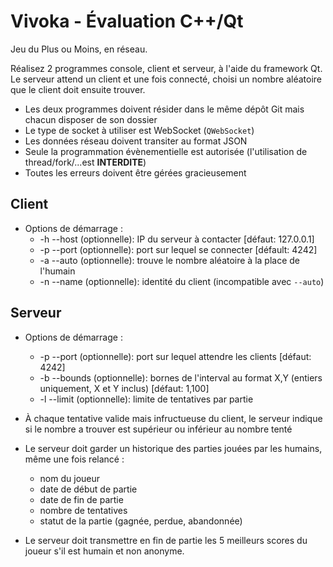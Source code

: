 Vivoka - Évaluation C++/Qt
==========================

Jeu du Plus ou Moins, en réseau.

Réalisez 2 programmes console, client et serveur, à l'aide du framework Qt. Le serveur attend un client et une fois connecté, choisi un nombre aléatoire que le client doit ensuite trouver.

- Les deux programmes doivent résider dans le même dépôt Git mais chacun disposer de son dossier
- Le type de socket à utiliser est WebSocket (`QWebSocket`)
- Les données réseau doivent transiter au format JSON
- Seule la programmation évènementielle est autorisée (l'utilisation de thread/fork/...est **INTERDITE**)
- Toutes les erreurs doivent être gérées gracieusement

## Client

- Options de démarrage :
    + -h --host (optionnelle): IP du serveur à contacter [défaut: 127.0.0.1]
    + -p --port (optionnelle): port sur lequel se connecter [défault: 4242]
    + -a --auto (optionnelle): trouve le nombre aléatoire à la place de l'humain
    + -n --name (optionnelle): identité du client (incompatible avec `--auto`)

## Serveur

- Options de démarrage :
    + -p --port   (optionnelle): port sur lequel attendre les clients [défaut: 4242]
    + -b --bounds (optionnelle): bornes de l'interval au format X,Y (entiers uniquement, X et Y inclus) [défaut: 1,100]
    + -l --limit  (optionnelle): limite de tentatives par partie

- À chaque tentative valide mais infructueuse du client, le serveur indique si le nombre a trouver est supérieur ou inférieur au nombre tenté

- Le serveur doit garder un historique des parties jouées par les humains, même une fois relancé :
    + nom du joueur
    + date de début de partie
    + date de fin de partie
    + nombre de tentatives
    + statut de la partie (gagnée, perdue, abandonnée)

- Le serveur doit transmettre en fin de partie les 5 meilleurs scores du joueur s'il est humain et non anonyme.
